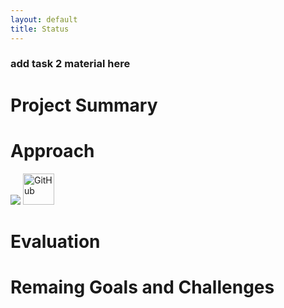 ```yaml
---
layout: default
title: Status
---
```




### add task 2 material here


# Project Summary


# Approach
![][1]
<img src="https://avatars2.githubusercontent.com/u/3265208?v=3&s=100" alt="GitHub" title="GitHub,Social Coding" width="50" height="50" />
# Evaluation


# Remaing Goals and Challenges

[1]:	https://github.com/Moe202/Reward-Finder/blob/master/images/level1.jpeg